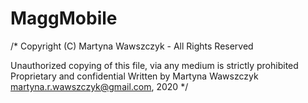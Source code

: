 # MaggMobile
/* Copyright (C) Martyna Wawszczyk - All Rights Reserved

Unauthorized copying of this file, via any medium is strictly prohibited
Proprietary and confidential
Written by Martyna Wawszczyk martyna.r.wawszczyk@gmail.com, 2020 */
